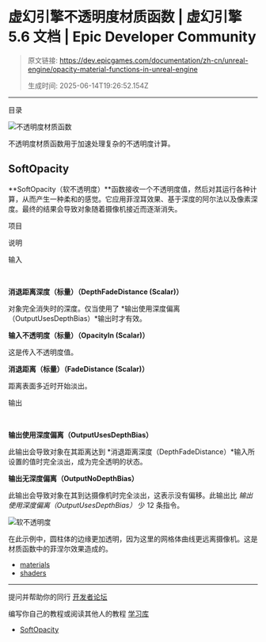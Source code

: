 # 虚幻引擎不透明度材质函数 | 虚幻引擎 5.6 文档 | Epic Developer Community

> 原文链接: https://dev.epicgames.com/documentation/zh-cn/unreal-engine/opacity-material-functions-in-unreal-engine
> 
> 生成时间: 2025-06-14T19:26:52.154Z

---

目录

![不透明度材质函数](https://dev.epicgames.com/community/api/documentation/image/c995a8a0-bea3-4ce3-8166-34a06812772a?resizing_type=fill&width=1920&height=335)

不透明度材质函数用于加速处理复杂的不透明度计算。

## SoftOpacity

**SoftOpacity（软不透明度）**函数接收一个不透明度值，然后对其运行各种计算，从而产生一种柔和的感觉。它应用菲涅耳效果、基于深度的阿尔法以及像素深度。最终的结果会导致对象随着摄像机接近而逐渐消失。

项目

说明

输入

 

**消退距离深度（标量）（DepthFadeDistance (Scalar)）**

对象完全消失时的深度。仅当使用了 *输出使用深度偏离（OutputUsesDepthBias）*输出时才有效。

**输入不透明度（标量）（OpacityIn (Scalar)）**

这是传入不透明度值。

**消退距离（标量）（FadeDistance (Scalar)）**

距离表面多近时开始淡出。

输出

 

**输出使用深度偏离（OutputUsesDepthBias）**

此输出会导致对象在其距离达到 *消退距离深度（DepthFadeDistance）*输入所设置的值时完全淡出，成为完全透明的状态。

**输出无深度偏离（OutputNoDepthBias）**

此输出会导致对象在其到达摄像机时完全淡出，这表示没有偏移。此输出比 *输出使用深度偏离（OutputUsesDepthBias）* 少 12 条指令。

![软不透明度](https://d1iv7db44yhgxn.cloudfront.net/documentation/images/14ea3ff4-893e-4b95-89dd-80313e603b00/soft-opacity.png)

在此示例中，圆柱体的边缘更加透明，因为这里的网格体曲线更远离摄像机。这是材质函数中的菲涅尔效果造成的。

-   [materials](https://dev.epicgames.com/community/search?query=materials)
-   [shaders](https://dev.epicgames.com/community/search?query=shaders)

* * *

提问并帮助你的同行 [开发者论坛](https://forums.unrealengine.com/categories?tag=unreal-engine)

编写你自己的教程或阅读其他人的教程 [学习库](https://dev.epicgames.com/community/unreal-engine/learning)

-   [SoftOpacity](/documentation/zh-cn/unreal-engine/opacity-material-functions-in-unreal-engine#softopacity)